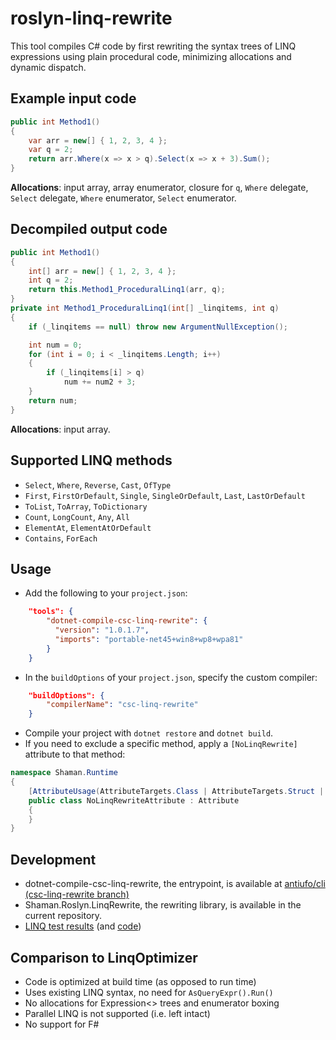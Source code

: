 # roslyn-linq-rewrite
This tool compiles C# code by first rewriting the syntax trees of LINQ expressions using plain procedural code, minimizing allocations and dynamic dispatch.

## Example input code
```csharp
public int Method1()
{
    var arr = new[] { 1, 2, 3, 4 };
    var q = 2;
    return arr.Where(x => x > q).Select(x => x + 3).Sum();
}
```
**Allocations**: input array, array enumerator, closure for `q`, `Where` delegate, `Select` delegate, `Where` enumerator, `Select` enumerator. 
## Decompiled output code
```csharp
public int Method1()
{
    int[] arr = new[] { 1, 2, 3, 4 };
    int q = 2;
    return this.Method1_ProceduralLinq1(arr, q);
}
private int Method1_ProceduralLinq1(int[] _linqitems, int q)
{
    if (_linqitems == null) throw new ArgumentNullException();

    int num = 0;
    for (int i = 0; i < _linqitems.Length; i++)
    {
        if (_linqitems[i] > q)
            num += num2 + 3;
    }
    return num;
}
```
**Allocations**: input array.
## Supported LINQ methods
* `Select`, `Where`, `Reverse`, `Cast`, `OfType`
* `First`, `FirstOrDefault`, `Single`, `SingleOrDefault`, `Last`, `LastOrDefault`
* `ToList`, `ToArray`, `ToDictionary`
* `Count`, `LongCount`, `Any`, `All`
* `ElementAt`, `ElementAtOrDefault`
* `Contains`, `ForEach`

## Usage
* Add the following to your `project.json`:
```json
    "tools": {
        "dotnet-compile-csc-linq-rewrite": {
          "version": "1.0.1.7",
          "imports": "portable-net45+win8+wp8+wpa81"
        }
    }
```
* In the `buildOptions` of your `project.json`, specify the custom compiler:
```json
    "buildOptions": {
        "compilerName": "csc-linq-rewrite"
    }
```
* Compile your project with `dotnet restore` and `dotnet build`.
* If you need to exclude a specific method, apply a `[NoLinqRewrite]` attribute to that method:
```csharp
namespace Shaman.Runtime
{
    [AttributeUsage(AttributeTargets.Class | AttributeTargets.Struct | AttributeTargets.Method)]
    public class NoLinqRewriteAttribute : Attribute
    {
    }
}
```

## Development
* dotnet-compile-csc-linq-rewrite, the entrypoint, is available at [antiufo/cli (csc-linq-rewrite branch)](https://github.com/antiufo/cli/tree/csc-linq-rewrite/src/dotnet/commands/dotnet-compile-csc-linq-rewrite)
* Shaman.Roslyn.LinqRewrite, the rewriting library, is available in the current repository.
* [LINQ test results](https://github.com/antiufo/linqtests/blob/master/tests/Shaman.Roslyn.LinqRewrite.Tests/Results_diff.diff) (and [code](https://github.com/antiufo/linqtests/blob/master/tests/Shaman.Roslyn.LinqRewrite.Tests/))

## Comparison to LinqOptimizer
* Code is optimized at build time (as opposed to run time)
* Uses existing LINQ syntax, no need for `AsQueryExpr().Run()`
* No allocations for Expression<> trees and enumerator boxing
* Parallel LINQ is not supported (i.e. left intact)
* No support for F#

